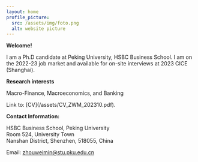 ```yaml
---
layout: home
profile_picture:
  src: /assets/img/foto.png
  alt: website picture
---
```


<strong>Welcome!</strong>

<p>
  I am a Ph.D candidate at Peking University, HSBC Business School. I am on the 2022-23 job market and available for on-site interviews at 2023 CICE (Shanghai).
  
</p>


<strong>Research interests</strong>

<p>
  Macro-Finance, Macroeconomics, and Banking
</p>

<p>
  Link to: [CV](/assets/CV_ZWM_202310.pdf).
</p>


<strong>Contact Information:</strong>

 <p>
 <div>HSBC Business School, Peking University</div>
 <div>Room 524, University Town</div>
 <div>Nanshan District, Shenzhen, 518055, China</div>
</p>

<p>
  Email: <a href="mailto:zhouweimin@stu.pku.edu.cn" target="_blank">zhouweimin@stu.pku.edu.cn</a>
</p>
